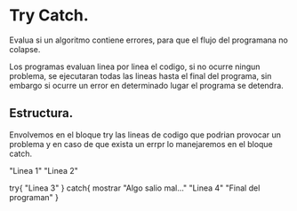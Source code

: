 # Try Catch.

Evalua si un algoritmo contiene errores, para que el flujo del programana no colapse.

Los programas evaluan linea por linea el codigo, si no ocurre ningun problema, se ejecutaran todas las lineas hasta el final del programa, sin embargo si ocurre un error en determinado lugar el programa se detendra.

## Estructura.

Envolvemos en el bloque try las lineas de codigo que podrian provocar un problema y en caso de que exista un errpr lo manejaremos en el bloque catch.

"Linea 1"
"Linea 2"

try{
    "Linea 3"
}
catch{
    mostrar "Algo salio mal..."
    "Linea 4"
    "Final del programan"
}
